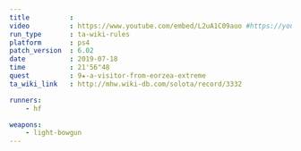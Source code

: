 ```yaml
---
title          :
video          : https://www.youtube.com/embed/L2uA1C09auo #https://youtu.be/L2uA1C09auo
run_type       : ta-wiki-rules
platform       : ps4
patch_version  : 6.02
date           : 2019-07-18
time           : 21'56"48
quest          : 9★-a-visitor-from-eorzea-extreme
ta_wiki_link   : http://mhw.wiki-db.com/solota/record/3332

runners:
    - hf

weapons:
    - light-bowgun
---
```

